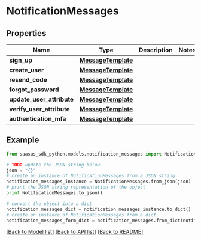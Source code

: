# NotificationMessages


## Properties
Name | Type | Description | Notes
------------ | ------------- | ------------- | -------------
**sign_up** | [**MessageTemplate**](MessageTemplate.md) |  | 
**create_user** | [**MessageTemplate**](MessageTemplate.md) |  | 
**resend_code** | [**MessageTemplate**](MessageTemplate.md) |  | 
**forgot_password** | [**MessageTemplate**](MessageTemplate.md) |  | 
**update_user_attribute** | [**MessageTemplate**](MessageTemplate.md) |  | 
**verify_user_attribute** | [**MessageTemplate**](MessageTemplate.md) |  | 
**authentication_mfa** | [**MessageTemplate**](MessageTemplate.md) |  | 

## Example

```python
from saasus_sdk_python.models.notification_messages import NotificationMessages

# TODO update the JSON string below
json = "{}"
# create an instance of NotificationMessages from a JSON string
notification_messages_instance = NotificationMessages.from_json(json)
# print the JSON string representation of the object
print NotificationMessages.to_json()

# convert the object into a dict
notification_messages_dict = notification_messages_instance.to_dict()
# create an instance of NotificationMessages from a dict
notification_messages_form_dict = notification_messages.from_dict(notification_messages_dict)
```
[[Back to Model list]](../README.md#documentation-for-models) [[Back to API list]](../README.md#documentation-for-api-endpoints) [[Back to README]](../README.md)


